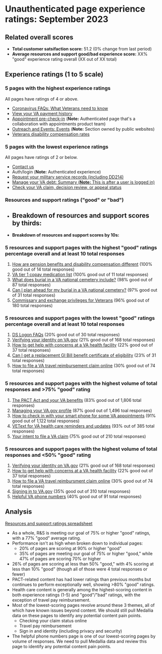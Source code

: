 # Unauthenticated page experience ratings: September 2023

## Related overall scores
- **Total customer satsifaction score:** 51.2 (0% change from last period)
- **Average resources and support good/bad experience score:** XX% "good" experience rating overall (XX out of XX total)

## Experience ratings (1 to 5 scale)

### 5 pages with the highest experience ratings 
All pages have ratings of 4 or above.
- [Coronavirus FAQs: What Veterans need to know](https://www.va.gov/coronavirus-veteran-frequently-asked-questions/)
- [View your VA payment history](https://www.va.gov/va-payment-history/)
- [Appointment pre-check-in](https://www.va.gov/health-care/appointment-pre-check-in/) (**Note:** Authenticated page that's a collaboration with appointments product team)
- [Outreach and Events: Events](https://www.va.gov/outreach-and-events/events/) (**Note:** Section owned by public websites)
- [Veterans disability compensation rates](https://www.va.gov/disability/compensation-rates/veteran-rates/)
  
### 5 pages with the lowest experience ratings
All pages have ratings of 2 or below.
- [Contact us](https://www.va.gov/contact-us/)
- Auth/login (**Note:** Authenticated experience)
- [Request your military service records (including DD214)](https://www.va.gov/records/get-military-service-records/)
- [Manage your VA debt: Summary (**Note:** This is after a user is logged in)](https://www.va.gov/manage-va-debt/summary)
- [Check your VA claim, decision review, or appeal status](https://www.va.gov/claim-or-appeal-status/)
  
### Resources and support ratings ("good" or "bad")

- **Breakdown of resources and support scores by thirds:**
  - 
- **Breakdown of resources and support scores by 10s:**


### 5 resources and support pages with the highest "good" ratings percentage overall and at least 10 total responses

1. [How are pension benefits and disability compensation different](www.va.gov/resources/how-are-pension-benefits-and-disability-compensation-different/) (100% good out of 14 total responses)
2. [VA tier 1 copay medication list](www.va.gov/resources/va-tier-1-copay-medication-list/) (100% good out of 11 total responses)
3. [What does burial in a VA national cemetery include?](www.va.gov/resources/what-does-burial-in-a-va-national-cemetery-include/) (98% good out of 87 total responses)
4. [Can I plan ahead for my burial in a VA national cemetery?](www.va.gov/resources/can-i-plan-ahead-for-my-burial-in-a-va-national-cemetery/) (97% good out of 31 total responses)
5. [Commissary and exchange privileges for Veterans](www.va.gov/resources/commissary-and-exchange-privileges-for-veterans/) (96% good out of 180 total responses)
   
### 5 resources and support pages with the lowest "good" ratings percentage overall and at least 10 total responses

1. [DS Logon FAQs](www.va.gov/resources/ds-logon-faqs/) (20% good out of 30 total responses)
2. [Verifying your identity on VA.gov](www.va.gov/resources/verifying-your-identity-on-vagov/) (21% good out of 168 total responses)
3. [How to get help with concerns at a VA health facility](www.va.gov/resources/how-to-get-help-with-concerns-at-a-va-health-facility/) (22% good out of 37 total responses)
4. [Can I get a replacement GI Bill benefit certificate of eligibility](www.va.gov/resources/can-i-get-a-replacement-gi-bill-benefit-certificate-of-eligibility/) (23% of 31 total responses)
5. [How to file a VA travel reimbursement claim online](www.va.gov/resources/how-to-file-a-va-travel-reimbursement-claim-online/) (30% good out of 74 total responses)
   
### 5 resources and support pages with the highest volume of total responses and >75% "good" rating

1. [The PACT Act and your VA benefits](www.va.gov/resources/the-pact-act-and-your-va-benefits/) (83% good out of 1,806 total responses)
2. [Managing your VA.gov profile](www.va.gov/resources/managing-your-vagov-profile/) (87% good out of 1,496 toal responses)
3. [How to check in with your smart phone for some VA appointments](www.va.gov/resources/how-to-check-in-with-your-smartphone-for-some-va-appointments/) (91% good out of 1,122 total responses)
4. [VEText for VA health care reminders and updates](www.va.gov/resources/vetext-for-va-health-care-reminders-and-updates/) (93% out of 385 total responses)
5. [Your intent to file a VA claim](www.va.gov/resources/your-intent-to-file-a-va-claim/) (75% good out of 210 total responses)
   
### 5 resources and support pages with the highest volume of total responses and <50% "good" rating

1. [Verifying your identity on VA.gov](www.va.gov/resources/verifying-your-identity-on-vagov/) (21% good out of 168 total responses)
2. [How to get help with concerns at a VA health facility](www.va.gov/resources/how-to-get-help-with-concerns-at-a-va-health-facility/) (22% good out of 37 total responses)
3. [How to file a VA travel reimbursment claim online](www.va.gov/resources/how-to-file-a-va-travel-reimbursement-claim-online/) (30% good out of 74 total responses)
4. [Signing in to VA.gov](www.va.gov/resources/signing-in-to-vagov/) (35% good out of 310 total responses)
5. [Helpful VA phone numbers](www.va.gov/resources/helpful-va-phone-numbers/) (40% good out of 91 total responses)
## Analysis
[Resources and support ratings spreadsheet](https://dvagov-my.sharepoint.com/:x:/r/personal/randi_hecht_va_gov/Documents/Documents/Analytics/Resources%20and%20support%20ratings%20tracking%20September%202023.xlsx?d=w9c52c2f9b80646f1bc08a34f645c4cff&csf=1&web=1&e=ivHYmj)
- As a whole, R&S is meeting our goal of 75% or higher "good" ratings, with a 77% "good" average rating.
- Performance isn't as high when broken down to individual pages:
  - 20% of pages are scoring at 90% or higher "good"
  - 35% of pages are meeting our goal of 75% or higher "good," while 47% of pages are scoring 70% or higher
- 26% of pages are scoring at less than 50% "good," with 4% scoring at less than 10% "good" (though all of those were 4 total responses or fewer)
- PACT-related content has had lower ratings than previous months but continues to perform exceptionally well, showing >80% "good" ratings.
- Health care content is generally among the highest-scoring content in both experience ratings (1-5) and "good"/"bad" ratings, with the exception of travel pay reimbursement.
- Most of the lowest-scoring pages revolve around these 3 themes, all of which have known issues beyond content. We should still pull Medallia data on these pages to identify any potential content pain points.
  - Checking your claim status online
  - Travel pay reimbursement
  - Sign in and identity (including privacy and security)
- The helpful phone numbers page is one of our lowest-scoring pages by volume of responses. We need to pull Medallia data and review this page to identify any potential content pain points.
 
